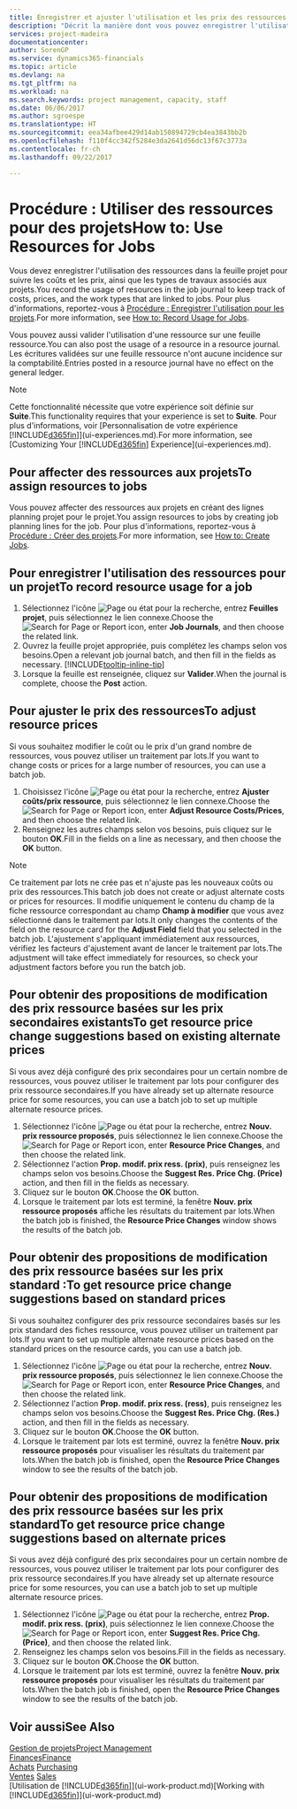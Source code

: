 ```yaml
---
title: Enregistrer et ajuster l'utilisation et les prix des ressources| Microsoft Docs
description: "Décrit la manière dont vous pouvez enregistrer l'utilisation ou la consommation ressource associée à un projet, de garder la trace et de gérer les coûts, les prix, ainsi que les types de travaux."
services: project-madeira
documentationcenter: 
author: SorenGP
ms.service: dynamics365-financials
ms.topic: article
ms.devlang: na
ms.tgt_pltfrm: na
ms.workload: na
ms.search.keywords: project management, capacity, staff
ms.date: 06/06/2017
ms.author: sgroespe
ms.translationtype: HT
ms.sourcegitcommit: eea34afbee429d14ab150894729cb4ea3843bb2b
ms.openlocfilehash: f110f4cc342f5284e3da2641d56dc13f67c3773a
ms.contentlocale: fr-ch
ms.lasthandoff: 09/22/2017

---
```

# <a name="how-to-use-resources-for-jobs"></a><span data-ttu-id="614f4-103">Procédure : Utiliser des ressources pour des projets</span><span class="sxs-lookup"><span data-stu-id="614f4-103">How to: Use Resources for Jobs</span></span>
<span data-ttu-id="614f4-104">Vous devez enregistrer l'utilisation des ressources dans la feuille projet pour suivre les coûts et les prix, ainsi que les types de travaux associés aux projets.</span><span class="sxs-lookup"><span data-stu-id="614f4-104">You record the usage of resources in the job journal to keep track of costs, prices, and the work types that are linked to jobs.</span></span> <span data-ttu-id="614f4-105">Pour plus d'informations, reportez-vous à [Procédure : Enregistrer l'utilisation pour les projets](projects-how-record-job-usage.md).</span><span class="sxs-lookup"><span data-stu-id="614f4-105">For more information, see [How to: Record Usage for Jobs](projects-how-record-job-usage.md).</span></span>

<span data-ttu-id="614f4-106">Vous pouvez aussi valider l'utilisation d'une ressource sur une feuille ressource.</span><span class="sxs-lookup"><span data-stu-id="614f4-106">You can also post the usage of a resource in a resource journal.</span></span> <span data-ttu-id="614f4-107">Les écritures validées sur une feuille ressource n'ont aucune incidence sur la comptabilité.</span><span class="sxs-lookup"><span data-stu-id="614f4-107">Entries posted in a resource journal have no effect on the general ledger.</span></span>

> [!NOTE]  
>   <span data-ttu-id="614f4-108">Cette fonctionnalité nécessite que votre expérience soit définie sur **Suite**.</span><span class="sxs-lookup"><span data-stu-id="614f4-108">This functionality requires that your experience is set to **Suite**.</span></span> <span data-ttu-id="614f4-109">Pour plus d'informations, voir [Personnalisation de votre expérience [!INCLUDE[d365fin](includes/d365fin_md.md)]](ui-experiences.md).</span><span class="sxs-lookup"><span data-stu-id="614f4-109">For more information, see [Customizing Your [!INCLUDE[d365fin](includes/d365fin_md.md)] Experience](ui-experiences.md).</span></span>

## <a name="to-assign-resources-to-jobs"></a><span data-ttu-id="614f4-110">Pour affecter des ressources aux projets</span><span class="sxs-lookup"><span data-stu-id="614f4-110">To assign resources to jobs</span></span>
<span data-ttu-id="614f4-111">Vous pouvez affecter des ressources aux projets en créant des lignes planning projet pour le projet.</span><span class="sxs-lookup"><span data-stu-id="614f4-111">You assign resources to jobs by creating job planning lines for the job.</span></span> <span data-ttu-id="614f4-112">Pour plus d'informations, reportez-vous à [Procédure : Créer des projets](projects-how-create-jobs.md).</span><span class="sxs-lookup"><span data-stu-id="614f4-112">For more information, see [How to: Create Jobs](projects-how-create-jobs.md).</span></span>

## <a name="to-record-resource-usage-for-a-job"></a><span data-ttu-id="614f4-113">Pour enregistrer l'utilisation des ressources pour un projet</span><span class="sxs-lookup"><span data-stu-id="614f4-113">To record resource usage for a job</span></span>
1. <span data-ttu-id="614f4-114">Sélectionnez l'icône ![Page ou état pour la recherche](media/ui-search/search_small.png "Page ou état pour la recherche"), entrez **Feuilles projet**, puis sélectionnez le lien connexe.</span><span class="sxs-lookup"><span data-stu-id="614f4-114">Choose the ![Search for Page or Report](media/ui-search/search_small.png "Search for Page or Report icon") icon, enter **Job Journals**, and then choose the related link.</span></span>
2. <span data-ttu-id="614f4-115">Ouvrez la feuille projet appropriée, puis complétez les champs selon vos besoins.</span><span class="sxs-lookup"><span data-stu-id="614f4-115">Open a relevant job journal batch, and then fill in the fields as necessary.</span></span> [!INCLUDE[tooltip-inline-tip](includes/tooltip-inline-tip_md.md)]
3. <span data-ttu-id="614f4-116">Lorsque la feuille est renseignée, cliquez sur **Valider**.</span><span class="sxs-lookup"><span data-stu-id="614f4-116">When the journal is complete, choose the **Post** action.</span></span>

## <a name="to-adjust-resource-prices"></a><span data-ttu-id="614f4-117">Pour ajuster le prix des ressources</span><span class="sxs-lookup"><span data-stu-id="614f4-117">To adjust resource prices</span></span>
<span data-ttu-id="614f4-118">Si vous souhaitez modifier le coût ou le prix d'un grand nombre de ressources, vous pouvez utiliser un traitement par lots.</span><span class="sxs-lookup"><span data-stu-id="614f4-118">If you want to change costs or prices for a large number of resources, you can use a batch job.</span></span>  

1. <span data-ttu-id="614f4-119">Choisissez l'icône ![Page ou état pour la recherche](media/ui-search/search_small.png "Page ou état pour la recherche"), entrez **Ajuster coûts/prix ressource**, puis sélectionnez le lien connexe.</span><span class="sxs-lookup"><span data-stu-id="614f4-119">Choose the ![Search for Page or Report](media/ui-search/search_small.png "Search for Page or Report icon") icon, enter **Adjust Resource Costs/Prices**, and then choose the related link.</span></span>
2. <span data-ttu-id="614f4-120">Renseignez les autres champs selon vos besoins, puis cliquez sur le bouton **OK**.</span><span class="sxs-lookup"><span data-stu-id="614f4-120">Fill in the fields on a line as necessary, and then choose the **OK** button.</span></span>

> [!NOTE]  
>   <span data-ttu-id="614f4-121">Ce traitement par lots ne crée pas et n'ajuste pas les nouveaux coûts ou prix des ressources.</span><span class="sxs-lookup"><span data-stu-id="614f4-121">This batch job does not create or adjust alternate costs or prices for resources.</span></span> <span data-ttu-id="614f4-122">Il modifie uniquement le contenu du champ de la fiche ressource correspondant au champ **Champ à modifier** que vous avez sélectionné dans le traitement par lots.</span><span class="sxs-lookup"><span data-stu-id="614f4-122">It only changes the contents of the field on the resource card for the **Adjust Field** field that you selected in the batch job.</span></span> <span data-ttu-id="614f4-123">L'ajustement s'appliquant immédiatement aux ressources, vérifiez les facteurs d'ajustement avant de lancer le traitement par lots.</span><span class="sxs-lookup"><span data-stu-id="614f4-123">The adjustment will take effect immediately for resources, so check your adjustment factors before you run the batch job.</span></span>

## <a name="to-get-resource-price-change-suggestions-based-on-existing-alternate-prices"></a><span data-ttu-id="614f4-124">Pour obtenir des propositions de modification des prix ressource basées sur les prix secondaires existants</span><span class="sxs-lookup"><span data-stu-id="614f4-124">To get resource price change suggestions based on existing alternate prices</span></span>
<span data-ttu-id="614f4-125">Si vous avez déjà configuré des prix secondaires pour un certain nombre de ressources, vous pouvez utiliser le traitement par lots pour configurer des prix ressource secondaires.</span><span class="sxs-lookup"><span data-stu-id="614f4-125">If you have already set up alternate resource price for some resources, you can use a batch job to set up multiple alternate resource prices.</span></span>

1. <span data-ttu-id="614f4-126">Sélectionnez l'icône ![Page ou état pour la recherche](media/ui-search/search_small.png "Page ou état pour la recherche"), entrez **Nouv. prix ressource proposés**, puis sélectionnez le lien connexe.</span><span class="sxs-lookup"><span data-stu-id="614f4-126">Choose the ![Search for Page or Report](media/ui-search/search_small.png "Search for Page or Report icon") icon, enter **Resource Price Changes**, and then choose the related link.</span></span>
2. <span data-ttu-id="614f4-127">Sélectionnez l'action **Prop. modif. prix ress. (prix)**, puis renseignez les champs selon vos besoins.</span><span class="sxs-lookup"><span data-stu-id="614f4-127">Choose the **Suggest Res. Price Chg. (Price)** action, and then fill in the fields as necessary.</span></span>
3. <span data-ttu-id="614f4-128">Cliquez sur le bouton **OK**.</span><span class="sxs-lookup"><span data-stu-id="614f4-128">Choose the **OK** button.</span></span>  
4. <span data-ttu-id="614f4-129">Lorsque le traitement par lots est terminé, la fenêtre **Nouv. prix ressource proposés** affiche les résultats du traitement par lots.</span><span class="sxs-lookup"><span data-stu-id="614f4-129">When the batch job is finished, the **Resource Price Changes** window shows the results of the batch job.</span></span>

## <a name="to-get-resource-price-change-suggestions-based-on-standard-prices"></a><span data-ttu-id="614f4-130">Pour obtenir des propositions de modification des prix ressource basées sur les prix standard :</span><span class="sxs-lookup"><span data-stu-id="614f4-130">To get resource price change suggestions based on standard prices</span></span>
<span data-ttu-id="614f4-131">Si vous souhaitez configurer des prix ressource secondaires basés sur les prix standard des fiches ressource, vous pouvez utiliser un traitement par lots.</span><span class="sxs-lookup"><span data-stu-id="614f4-131">If you want to set up multiple alternate resource prices based on the standard prices on the resource cards, you can use a batch job.</span></span>  

1. <span data-ttu-id="614f4-132">Sélectionnez l'icône ![Page ou état pour la recherche](media/ui-search/search_small.png "Page ou état pour la recherche"), entrez **Nouv. prix ressource proposés**, puis sélectionnez le lien connexe.</span><span class="sxs-lookup"><span data-stu-id="614f4-132">Choose the ![Search for Page or Report](media/ui-search/search_small.png "Search for Page or Report icon") icon, enter **Resource Price Changes**, and then choose the related link.</span></span>
2. <span data-ttu-id="614f4-133">Sélectionnez l'action **Prop. modif. prix ress. (ress)**, puis renseignez les champs selon vos besoins.</span><span class="sxs-lookup"><span data-stu-id="614f4-133">Choose the **Suggest Res. Price Chg. (Res.)** action, and then fill in the fields as necessary.</span></span>  
3. <span data-ttu-id="614f4-134">Cliquez sur le bouton **OK**.</span><span class="sxs-lookup"><span data-stu-id="614f4-134">Choose the **OK** button.</span></span>  
4. <span data-ttu-id="614f4-135">Lorsque le traitement par lots est terminé, ouvrez la fenêtre **Nouv. prix ressource proposés** pour visualiser les résultats du traitement par lots.</span><span class="sxs-lookup"><span data-stu-id="614f4-135">When the batch job is finished, open the **Resource Price Changes** window to see the results of the batch job.</span></span>

## <a name="to-get-resource-price-change-suggestions-based-on-alternate-prices"></a><span data-ttu-id="614f4-136">Pour obtenir des propositions de modification des prix ressource basées sur les prix standard</span><span class="sxs-lookup"><span data-stu-id="614f4-136">To get resource price change suggestions based on alternate prices</span></span>
<span data-ttu-id="614f4-137">Si vous avez déjà configuré des prix secondaires pour un certain nombre de ressources, vous pouvez utiliser le traitement par lots pour configurer des prix ressource secondaires.</span><span class="sxs-lookup"><span data-stu-id="614f4-137">If you have already set up alternate resource price for some resources, you can use a batch job to set up multiple alternate resource prices.</span></span>

1. <span data-ttu-id="614f4-138">Sélectionnez l'icône ![Page ou état pour la recherche](media/ui-search/search_small.png "Page ou état pour la recherche"), entrez **Prop. modif. prix ress. (prix)**, puis sélectionnez le lien connexe.</span><span class="sxs-lookup"><span data-stu-id="614f4-138">Choose the ![Search for Page or Report](media/ui-search/search_small.png "Search for Page or Report icon") icon, enter **Suggest Res. Price Chg. (Price)**, and then choose the related link.</span></span>  
2. <span data-ttu-id="614f4-139">Renseignez les champs selon vos besoins.</span><span class="sxs-lookup"><span data-stu-id="614f4-139">Fill in the fields as necessary.</span></span>
3. <span data-ttu-id="614f4-140">Cliquez sur le bouton **OK**.</span><span class="sxs-lookup"><span data-stu-id="614f4-140">Choose the **OK** button.</span></span>  
4. <span data-ttu-id="614f4-141">Lorsque le traitement par lots est terminé, ouvrez la fenêtre **Nouv. prix ressource proposés** pour visualiser les résultats du traitement par lots.</span><span class="sxs-lookup"><span data-stu-id="614f4-141">When the batch job is finished, open the **Resource Price Changes** window to see the results of the batch job.</span></span>

## <a name="see-also"></a><span data-ttu-id="614f4-142">Voir aussi</span><span class="sxs-lookup"><span data-stu-id="614f4-142">See Also</span></span>
[<span data-ttu-id="614f4-143">Gestion de projets</span><span class="sxs-lookup"><span data-stu-id="614f4-143">Project Management</span></span>](projects-manage-projects.md)  
[<span data-ttu-id="614f4-144">Finances</span><span class="sxs-lookup"><span data-stu-id="614f4-144">Finance</span></span>](finance.md)  
<span data-ttu-id="614f4-145">[Achats](purchasing-manage-purchasing.md)       </span><span class="sxs-lookup"><span data-stu-id="614f4-145">[Purchasing](purchasing-manage-purchasing.md)       </span></span>  
<span data-ttu-id="614f4-146">[Ventes](sales-manage-sales.md)   </span><span class="sxs-lookup"><span data-stu-id="614f4-146">[Sales](sales-manage-sales.md)   </span></span>  
<span data-ttu-id="614f4-147">[Utilisation de [!INCLUDE[d365fin](includes/d365fin_md.md)]](ui-work-product.md)</span><span class="sxs-lookup"><span data-stu-id="614f4-147">[Working with [!INCLUDE[d365fin](includes/d365fin_md.md)]](ui-work-product.md)</span></span>  

